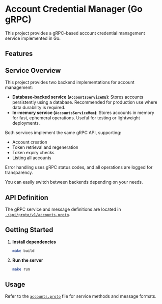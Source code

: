 # Account Credential Manager (Go gRPC)

This project provides a gRPC-based account credential management service implemented in Go.

## Features


## Service Overview

This project provides two backend implementations for account management:

- **Database-backed service (`AccountsServiceDB`)**: Stores accounts persistently using a database. Recommended for production use where data durability is required.
- **In-memory service (`AccountsServiceMem`)**: Stores accounts in memory for fast, ephemeral operations. Useful for testing or lightweight deployments.

Both services implement the same gRPC API, supporting:
  - Account creation
  - Token retrieval and regeneration
  - Token expiry checks
  - Listing all accounts

Error handling uses gRPC status codes, and all operations are logged for transparency.

You can easily switch between backends depending on your needs.

## API Definition

The gRPC service and message definitions are located in [`./api/proto/v1/accounts.proto`](./api/proto/v1/accounts.proto).

## Getting Started

1. **Install dependencies**
    ```sh
    make build
    ```

2. **Run the server**
    ```sh
    make run
    ```

## Usage

Refer to the [`accounts.proto`](./api/proto/v1/accounts.proto) file for service methods and message formats.